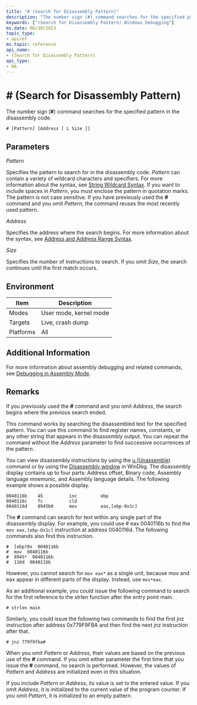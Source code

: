```yaml
---
title: "# (Search for Disassembly Pattern)"
description: "The number sign (#) command searches for the specified pattern in the disassembly code."
keywords: ["(Search for Disassembly Pattern) Windows Debugging"]
ms.date: 08/30/2023
topic_type:
- apiref
ms.topic: reference
api_name:
- (Search for Disassembly Pattern)
api_type:
- NA
---
```


# # (Search for Disassembly Pattern)

The number sign (**\#**) command searches for the specified pattern in the disassembly code.

```dbgcmd
# [Pattern] [Address [ L Size ]] 
```

## Parameters

*Pattern*

Specifies the pattern to search for in the disassembly code. *Pattern* can contain a variety of wildcard characters and specifiers. For more information about the syntax, see [String Wildcard Syntax](string-wildcard-syntax.md). If you want to include spaces in *Pattern*, you must enclose the pattern in quotation marks. The pattern is not case sensitive. If you have previously used the **\#** command and you omit *Pattern*, the command reuses the most recently used pattern.

*Address*

Specifies the address where the search begins. For more information about the syntax, see [Address and Address Range Syntax](address-and-address-range-syntax.md).

*Size*

Specifies the number of instructions to search. If you omit *Size*, the search continues until the first match occurs.

## Environment

|  Item  | Description          |
|--------|----------------------|
|Modes   |User mode, kernel mode|
|Targets |Live, crash dump      |
|Platforms|All                  |


## Additional Information

For more information about assembly debugging and related commands, see [Debugging in Assembly Mode](../debugger/debugging-in-assembly-mode.md).

## Remarks

If you previously used the **\#** command and you omit *Address*, the search begins where the previous search ended.

This command works by searching the disassembled text for the specified pattern. You can use this command to find register names, constants, or any other string that appears in the disassembly output. You can repeat the command without the *Address* parameter to find successive occurrences of the pattern.

You can view disassembly instructions by using the [u (Unassemble)](u--unassemble-.md) command or by using the [Disassembly window](../debugger/disassembly-window.md) in WinDbg. The disassembly display contains up to four parts: Address offset, Binary code, Assembly language mnemonic, and Assembly language details. The following example shows a possible display.

```dbgcmd
0040116b    45          inc         ebp            
0040116c    fc          cld                        
0040116d    8945b0      mov         eax,[ebp-0x1c] 
```

The **\#** command can search for text within any single part of the disassembly display. For example, you could use \# eax 0040116b to find the `mov eax,[ebp-0x1c]` instruction at address 0040116d. The following commands also find this instruction.

```dbgcmd
#  [ebp?0x  0040116b 
#  mov  0040116b 
#  8945*  0040116b 
#  116d  0040116b 
```

However, you cannot search for `mov eax*` as a single unit, because mov and eax appear in different parts of the display. Instead, use `mov*eax`.

As an additional example, you could issue the following command to search for the first reference to the strlen function after the entry point main.

```dbgcmd
# strlen main
```

Similarly, you could issue the following two commands to find the first jnz instruction after address 0x779F9FBA and then find the next jnz instruction after that.

```dbgcmd
# jnz 779f9fba# 
```

When you omit *Pattern* or *Address*, their values are based on the previous use of the **\#** command. If you omit either parameter the first time that you issue the **\#** command, no search is performed. However, the values of *Pattern* and *Address* are initialized even in this situation.

If you include *Pattern* or *Address*, its value is set to the entered value. If you omit *Address*, it is initialized to the current value of the program counter. If you omit *Pattern*, it is initialized to an empty pattern.
